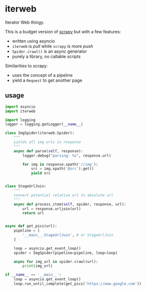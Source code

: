 # iterweb

Iterator Web thingy.

This is a budget version of [scrapy](https://scrapy.org/) but with a few features:

* written using asyncio
* `iterweb` is _pull_ while `scrapy` is more _push_
* `Spider.crawl()` is an async generator
* purely a library, no callable scripts

Similarities to scrapy:

* uses the concept of a pipeline
* yield a `Request` to get another page

## usage

```python
import asyncio
import iterweb

import logging
logger = logging.getLogger(__name__)

class ImgSpider(iterweb.Spider):
    """
    yields all img urls in response
    """
    async def parse(self, response):
        logger.debug("parsing: %s", response.url)

        for img in response.xpath('//img'):
            src = img.xpath('@src').get()
            yield src


class StageUrlJoin:
    """
    convert potential relative url to absolute url
    """
    async def process_item(self, spider, response, url):
        url = response.urljoin(url)
        return url


async def get_pics(url):
    pipeline = [
        '__main__.StageUrlJoin', # or StageUrlJoin
    ]

    loop = asyncio.get_event_loop()
    spider = ImgSpider(pipeline=pipeline, loop=loop)

    async for img_url in spider.crawl(url):
        print(img_url)

if __name__ == '__main__':
    loop = asyncio.get_event_loop()
    loop.run_until_complete(get_pics('https://www.google.com'))
```

